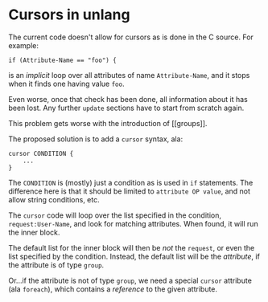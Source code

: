# Cursors in unlang

The current code doesn't allow for cursors as is done in the C source.  For example:

    if (Attribute-Name == "foo") {

is an *implicit* loop over all attributes of name `Attribute-Name`,
and it stops when it finds one having value `foo`.

Even worse, once that check has been done, all information about it
has been lost.  Any further `update` sections have to start from
scratch again.

This problem gets worse with the introduction of [[groups]].

The proposed solution is to add a `cursor` syntax, ala:

    cursor CONDITION {
        ...
    }

The `CONDITION` is (mostly) just a condition as is used in `if`
statements.  The difference here is that it should be limited to
`attribute OP value`, and not allow string conditions, etc.

The `cursor` code will loop over the list specified in the condition,
`request:User-Name`, and look for matching attributes.  When found, it
will run the inner block.

The default list for the inner block will then be *not* the `request`,
or even the list specified by the condition.  Instead, the default
list will be the *attribute*, if the attribute is of type `group`.

Or...if the attribute is not of type `group`, we need a special
`cursor` attribute (ala `foreach`), which contains a *reference* to
the given attribute.


